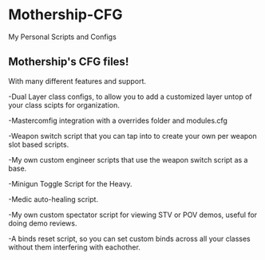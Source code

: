 # Mothership-CFG
My Personal Scripts and Configs

<h2>Mothership's CFG files!</h2>

With many different features and support.

-Dual Layer class configs, to allow you to add a customized layer untop of your class scipts for organization.

-Mastercomfig integration with a overrides folder and modules.cfg

-Weapon switch script that you can tap into to create your own per weapon slot based scripts.

-My own custom engineer scripts that use the weapon switch script as a base.

-Minigun Toggle Script for the Heavy.

-Medic auto-healing script.

-My own custom spectator script for viewing STV or POV demos, useful for doing demo reviews.

-A binds reset script, so you can set custom binds across all your classes without them interfering with eachother.
